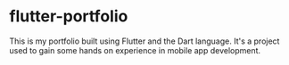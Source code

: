 # flutter-portfolio
This is my portfolio built using Flutter and the Dart language.
It's a project used to gain some hands on experience in mobile app development.
